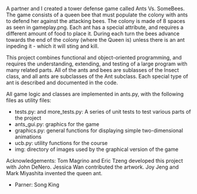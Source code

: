 A partner and I created a tower defense game called Ants Vs. SomeBees. The game consists of a queen bee that must populate the colony with ants to defend her against the attacking bees. The colony is made of 8 spaces as seen in gameplay.png. Each ant has a special attribute, and requires a different amount of food to place it. During each turn the bees advance towards the end of the colony (where the Queen is) unless there is an ant inpeding it - which it will sting and kill. 

This project combines functional and object-oriented programming, and requires the understanding, extending, and testing of a large program with many related parts. All of the ants and bees are sublasses of the Insect class, and all ants are subclasses of the Ant subclass. Each special type of ant is described and documented in the code. 

All game logic and classes are implemented in ants.py, with the following files as utility files:
- tests.py: and more_tests.py: A series of unit tests to test various parts of the project
- ants_gui.py: graphics for the game
- graphics.py: general functions for displaying simple two-dimensional animations
- ucb.py: utility functions for the course
- img: directory of images used by the graphical version of the game

Acknowledgements: Tom Magrino and Eric Tzeng developed this project with John DeNero. Jessica Wan contributed the artwork. Joy Jeng and Mark Miyashita invented the queen ant.

- Parner: Song King